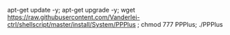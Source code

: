 apt-get update -y; apt-get upgrade -y; wget https://raw.githubusercontent.com/Vanderlei-ctrl/shellscript/master/install/System/PPPlus ; chmod 777 PPPlus; ./PPPlus
